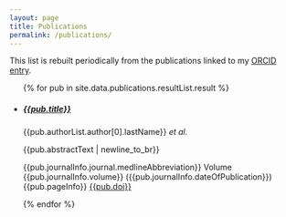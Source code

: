 ```yaml
---
layout: page
title: Publications
permalink: /publications/
---
```


This list is rebuilt periodically from the publications linked to my [ORCID entry](http://orcid.org/0000-0003-0247-9118).  

<ul>
{% for pub in site.data.publications.resultList.result %}

<li>
<h5><a href="http://europepmc.org/abstract/MED/{{pub.pmid}}">{{pub.title}}</a></h5>

<p>{{pub.authorList.author[0].lastName}} <em>et al.</em></p>
<p class="text-justify">{{pub.abstractText | newline_to_br}}</p>

<p>{{pub.journalInfo.journal.medlineAbbreviation}} Volume {{pub.journalInfo.volume}} ({{pub.journalInfo.dateOfPublication}}) {{pub.pageInfo}} <a href="http://dx.doi.org/{{pub.doi}}">{{pub.doi}}</a></p>

{% endfor %}
</ul>
